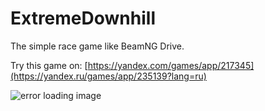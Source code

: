 # ExtremeDownhill

The simple race game like BeamNG Drive.

Try this game on: [https://yandex.com/games/app/217345](https://yandex.ru/games/app/235139?lang=ru)


![error loading image](https://avatars.mds.yandex.net/get-games/1892995/2a0000018918512ab17f688ad2a86eb34f7d/cover1)

